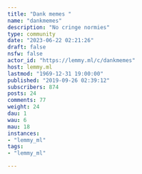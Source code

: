 ```yaml
---
title: "Dank memes " 
name: "dankmemes"
description: "No cringe normies"
type: community
date: "2023-06-22 02:21:26"
draft: false
nsfw: false
actor_id: "https://lemmy.ml/c/dankmemes"
host: lemmy.ml
lastmod: "1969-12-31 19:00:00"
published: "2019-09-26 02:39:12"
subscribers: 874
posts: 24
comments: 77
weight: 24
dau: 1
wau: 6
mau: 18
instances:
- "lemmy_ml"
tags: 
- "lemmy_ml"

---
```

